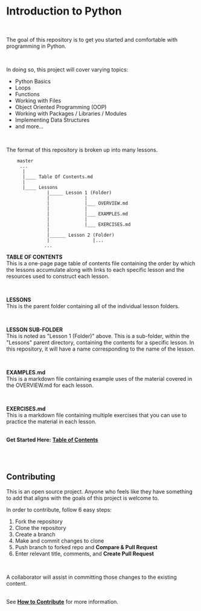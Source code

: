 # Introduction to Python

<br>

The goal of this repository is to get you started and comfortable with programming in Python.

<br>

In doing so, this project will cover varying topics:<br>
- Python Basics
- Loops
- Functions
- Working with Files
- Object Oriented Programming (OOP)
- Working with Packages / Libraries / Modules
- Implementing Data Structures
- and more...

<br>

The format of this repository is broken up into many lessons. 
        
        master
         ...
          |
          |____ Table Of Contents.md
          |
          |____ Lessons
                   |_____ Lesson 1 (Folder) 
                   |             |
                   |             |___ OVERVIEW.md
                   |             |
                   |             |___ EXAMPLES.md 
                   |             |
                   |             |___ EXERCISES.md
                   |
                   |______ Lesson 2 (Folder)
                   |                |...
                  ...    
                  
                  
**TABLE OF CONTENTS**<br>
This is a one-page page table of contents file containing the order by which the lessons accumulate along with links to each specific lesson and the resources used to construct each lesson. 

<br>

**LESSONS**<br>
This is the parent folder containing all of the individual lesson folders. 

<br>

**LESSON SUB-FOLDER**<br>
This is noted as "Lesson 1 (Folder)" above. This is a sub-folder, within the "Lessons" parent directory, containing the contents for a specific lesson. In this repository, it will have a name corresponding to the name of the lesson.

<br>

**EXAMPLES.md**<br>
This is a markdown file containing example uses of the material covered in the OVERVIEW.md for each lesson. 

<br>

**EXERCISES.md**<br>
This is a markdown file containing multiple exercises that you can use to practice the material in each lesson. 
<br><br>
<p style= "text-align: left;">
        <b>Get Started Here:</b>
        <a href="https://github.com/pekkalacd/Introduction-to-Python/blob/master/Table%20Of%20Contents.md"><strong>Table of Contents</strong></a>
</p>

<br><br>

## Contributing

This is an open source project. Anyone who feels like they have something to add that aligns with the goals of this project is welcome to. <br>

In order to contribute, follow 6 easy steps:

1. Fork the repository
2. Clone the repository
3. Create a branch
4. Make and commit changes to clone
5. Push branch to forked repo and **Compare & Pull Request**
6. Enter relevant title, comments, and **Create Pull Request**
<br>

A collaborator will assist in committing those changes to the existing content.<br><br>

See [**How to Contribute**](https://github.com/pekkalacd/Introduction-to-Python/blob/master/Contributing.md) for more information. 










